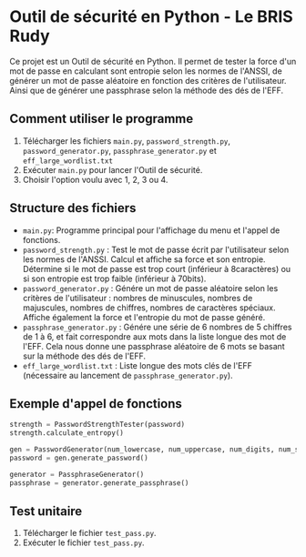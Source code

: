 # Outil de sécurité en Python - Le BRIS Rudy

Ce projet est un Outil de sécurité en Python. Il permet de tester la force d'un mot de passe en calculant sont entropie selon les normes de l'ANSSI, de générer un mot de passe aléatoire en fonction des critères de l'utilisateur. Ainsi que de générer une passphrase selon la méthode des dés de l'EFF.

## Comment utiliser le programme

1. Télécharger les fichiers `main.py`, `password_strength.py`, `password_generator.py`, `passphrase_generator.py` et `eff_large_wordlist.txt`
2. Exécuter `main.py` pour lancer l'Outil de sécurité.
3. Choisir l'option voulu avec 1, 2, 3 ou 4.

## Structure des fichiers

- `main.py`: Programme principal pour l'affichage du menu et l'appel de fonctions.
- `password_strength.py` : Test le mot de passe écrit par l'utilisateur selon les normes de l'ANSSI. Calcul et affiche sa force et son entropie. Détermine si le mot de passe est trop court (inférieur à 8caractères) ou si son entropie est trop faible (inférieur à 70bits).
- `password_generator.py` : Génére un mot de passe aléatoire selon les critères de l'utilisateur : nombres de minuscules, nombres de majuscules, nombres de chiffres, nombres de caractères spéciaux. Affiche également la force et l'entropie du mot de passe généré.
- `passphrase_generator.py` : Génére une série de 6 nombres de 5 chiffres de 1 à 6, et fait correspondre aux mots dans la liste longue des mot de l'EFF. Cela nous donne une passphrase aléatoire de 6 mots se basant sur la méthode des dés de l'EFF.
- `eff_large_wordlist.txt` : Liste longue des mots clés de l'EFF (nécessaire au lancement de `passphrase_generator.py`).

## Exemple d'appel de fonctions

```python
strength = PasswordStrengthTester(password)
strength.calculate_entropy()

gen = PasswordGenerator(num_lowercase, num_uppercase, num_digits, num_special_chars)
password = gen.generate_password()

generator = PassphraseGenerator()
passphrase = generator.generate_passphrase()
```

## Test unitaire

1. Télécharger le fichier `test_pass.py`.
2. Exécuter le fichier `test_pass.py`.